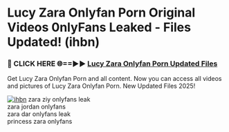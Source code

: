 # Lucy Zara Onlyfan Porn Original Videos 0nlyFans Leaked - Files Updated! (ihbn)

<h3>🔴 CLICK HERE 🌐==►► <a href="https://tinyurl.com/4seja8ks" rel="nofollow">Lucy Zara Onlyfan Porn Updated Files</a></h3>

Get Lucy Zara Onlyfan Porn and all content. Now you can access all videos and pictures of Lucy Zara Onlyfan Porn. New Updated Files 2025!

[![ihbn](https://i.imgur.com/EWjZXRe.gif)](https://tinyurl.com/4seja8ks)
zara ziy onlyfans leak<br>
zara jordan onlyfans<br>
zara dar onlyfans leak<br>
princess zara onlyfans